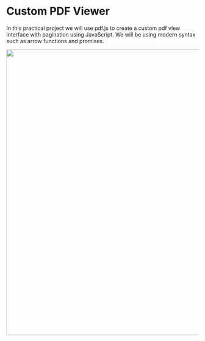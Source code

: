 # Custom PDF Viewer

In this practical project we will use pdf.js to create a custom pdf view interface with pagination using JavaScript. We will be using modern syntax such as arrow functions and promises.

<img src ="https://github.com/gauriruhal/Projects-Using-HTML-CSS-JavaScript/blob/main/Custom%20PDF%20Viewer/custompdfviwer.png" width ="750">
